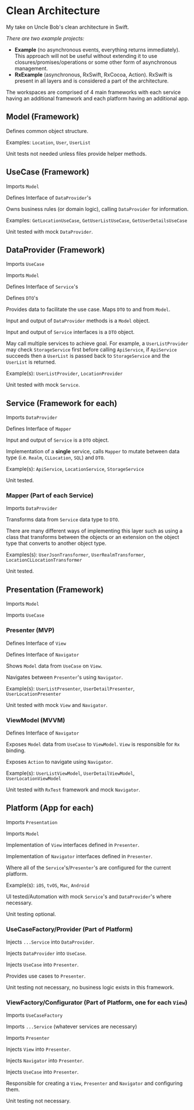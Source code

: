 # Clean Architecture
My take on Uncle Bob's clean architecture in Swift.

*There are two example projects:*
- **Example** (no asynchronous events, everything returns immediately). This approach will not be useful without extending it to use closures/promises/operations or some other form of asynchronous management.
- **RxExample** (asynchronous, RxSwift, RxCocoa, Action). RxSwift is present in all layers and is considered a part of the architecture.

The workspaces are comprised of 4 main frameworks with each service having an additional framework and each platform having an additional app.

## Model (Framework)
Defines common object structure.

Examples: `Location`, `User`, `UserList`

Unit tests not needed unless files provide helper methods.

## UseCase (Framework)
Imports `Model`

Defines Interface of `DataProvider`'s

Owns business rules (or domain logic), calling `DataProvider` for information.

Examples: `GetLocationUseCase`, `GetUserListUseCase`, `GetUserDetailsUseCase`

Unit tested with mock `DataProvider`.

## DataProvider (Framework)
Imports `UseCase`

Imports `Model`

Defines Interface of `Service`'s

Defines `DTO`'s

Provides data to facilitate the use case. Maps `DTO` to and from `Model`.

Input and output of `DataProvider` methods is a `Model` object.

Input and output of `Service` interfaces is a `DTO` object.

May call multiple services to achieve goal. For example, a `UserListProvider` may check `StorageService` first before calling `ApiService`, if `ApiService` succeeds then a `UserList` is passed back to `StorageService` and the `UserList` is returned.

Example(s): `UserListProvider`, `LocationProvider`

Unit tested with mock `Service`.

## Service (Framework for each)
Imports `DataProvider`

Defines Interface of `Mapper`

Input and output of `Service` is a `DTO` object.

Implementation of a **single** service, calls `Mapper` to mutate between data type (i.e. `Realm`, `CLLocation`, `SQL`) and `DTO`.

Example(s): `ApiService`, `LocationService`, `StorageService`

Unit tested.

### Mapper (Part of each Service)
Imports `DataProvider`

Transforms data from `Service` data type to `DTO`.

There are many different ways of implementing this layer such as using a class that transforms between the objects or an extension on the object type that converts to another object type.

Examples(s): `UserJsonTransformer`, `UserRealmTransformer`, `LocationCLLocationTransformer`

Unit tested.

## Presentation (Framework)
Imports `Model`

Imports `UseCase`

### Presenter (MVP)

Defines Interface of `View`

Defines Interface of `Navigator`

Shows `Model` data from `UseCase` on `View`.

Navigates between `Presenter`'s using `Navigator`.

Example(s): `UserListPresenter`, `UserDetailPresenter`, `UserLocationPresenter`

Unit tested with mock `View` and `Navigator`.

### ViewModel (MVVM)

Defines Interface of `Navigator`

Exposes `Model` data from `UseCase` to `ViewModel`. `View` is responsible for `Rx` binding.

Exposes `Action` to navigate using `Navigator`.

Example(s): `UserListViewModel`, `UserDetailViewModel`, `UserLocationViewModel`

Unit tested with `RxTest` framework and mock `Navigator`.

## Platform (App for each)
Imports `Presentation`

Imports `Model`

Implementation of `View` interfaces defined in `Presenter`.

Implementation of `Navigator` interfaces defined in `Presenter`.

Where all of the `Service`'s/`Presenter`'s are configured for the current platform.

Example(s): `iOS`, `tvOS`, `Mac`, `Android`

UI tested/Automation with mock `Service`'s and `DataProvider`'s where necessary.

Unit testing optional.

### UseCaseFactory/Provider (Part of Platform)

Injects `...Service` into `DataProvider`.

Injects `DataProvider` into `UseCase`.

Injects `UseCase` into `Presenter`.

Provides use cases to `Presenter`.

Unit testing not necessary, no business logic exists in this framework.

### ViewFactory/Configurator (Part of Platform, one for each `View`)

Imports `UseCaseFactory`

Imports `...Service` (whatever services are necessary)

Imports `Presenter`

Injects `View` into `Presenter`.

Injects `Navigator` into `Presenter`.

Injects `UseCase` into `Presenter`.

Responsible for creating a `View`, `Presenter` and `Navigator` and configuring them.

Unit testing not necessary.
